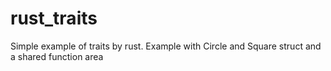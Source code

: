 # rust_traits
Simple example of traits by rust.
Example with Circle and Square struct and a shared function area
